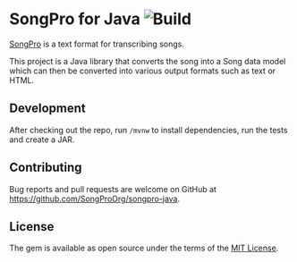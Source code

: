 # SongPro for Java ![Build](https://github.com/SongProOrg/songpro-java/workflows/Build/badge.svg)

[SongPro](https://songpro.org) is a text format for transcribing songs.
 
This project is a Java library that converts the song into a Song data model which can then be converted into various output formats such as text or HTML.

## Development

After checking out the repo, run `/mvnw` to install dependencies, run the tests and create a JAR.

## Contributing

Bug reports and pull requests are welcome on GitHub at <https://github.com/SongProOrg/songpro-java>.

## License

The gem is available as open source under the terms of the [MIT License](https://opensource.org/licenses/MIT).
